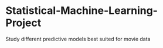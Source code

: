 # Statistical-Machine-Learning-Project
Study different predictive models best suited for movie data
